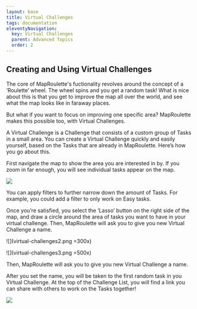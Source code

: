 ```yaml
---
layout: base
title: Virtual Challenges
tags: documentation
eleventyNavigation:
  key: Virtual Challenges
  parent: Advanced Topics
  order: 2
---
```


## Creating and Using Virtual Challenges

The core of MapRoulette's fuctionality revolves around the concept of a ‘Roulette’ wheel.  The wheel spins and you get a random task! What is nice about this is that you get to improve the map all over the world, and see what the map looks like in faraway places.

But what if you want to focus on improving one specific area? MapRoulette makes this possible too, with Virtual Challenges.

A Virtual Challenge is a Challenge that consists of a custom group of Tasks in a small area. You can create a Virtual Challenge quickly and easily yourself, based on the Tasks that are already in MapRoulette. Here’s how you go about this.

First navigate the map to show the area you are interested in by. If you zoom in far enough, you will see individual tasks appear on the map.

![](virtual-challenges.png)

You can apply filters to further narrow down the amount of Tasks. For example, you could add a filter to only work on Easy tasks.

Once you’re satisfied, you select the ‘Lasso’ button on the right side of the map, and draw a circle around the area of tasks you want to have in your virtual challenge. Then, MapRoulette will ask you to give you new Virtual Challenge a name.

![](virtual-challenges2.png =300x)

![](virtual-challenges3.png =500x)

Then, MapRoulette will ask you to give you new Virtual Challenge a name.

After you set the name, you will be taken to the first random task in you Virtual Challenge. At the top of the Challenge List, you will find a link you can share with others to work on the Tasks together!

![](virtual-challenges4.png)
